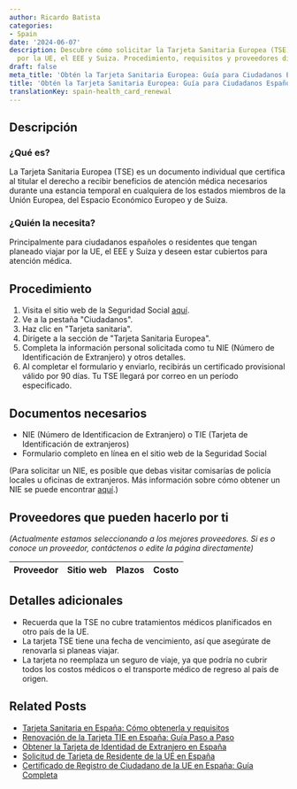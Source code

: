 ```yaml
---
author: Ricardo Batista
categories:
- Spain
date: '2024-06-07'
description: Descubre cómo solicitar la Tarjeta Sanitaria Europea (TSE) para viajar
  por la UE, el EEE y Suiza. Procedimiento, requisitos y proveedores disponibles.
draft: false
meta_title: 'Obtén la Tarjeta Sanitaria Europea: Guía para Ciudadanos Españoles'
title: 'Obtén la Tarjeta Sanitaria Europea: Guía para Ciudadanos Españoles'
translationKey: spain-health_card_renewal
---
```



## Descripción
### ¿Qué es?
La Tarjeta Sanitaria Europea (TSE) es un documento individual que certifica al titular el derecho a recibir beneficios de atención médica necesarios durante una estancia temporal en cualquiera de los estados miembros de la Unión Europea, del Espacio Económico Europeo y de Suiza.

### ¿Quién la necesita?
Principalmente para ciudadanos españoles o residentes que tengan planeado viajar por la UE, el EEE y Suiza y deseen estar cubiertos para atención médica.

## Procedimiento
1. Visita el sitio web de la Seguridad Social [aquí](https://sede.seg-social.gob.es/).
2. Ve a la pestaña "Ciudadanos".
3. Haz clic en "Tarjeta sanitaria".
4. Dirígete a la sección de "Tarjeta Sanitaria Europea".
5. Completa la información personal solicitada como tu NIE (Número de Identificación de Extranjero) y otros detalles.
6. Al completar el formulario y enviarlo, recibirás un certificado provisional válido por 90 días. Tu TSE llegará por correo en un período especificado.

## Documentos necesarios
- NIE (Número de Identificacion de Extranjero) o TIE (Tarjeta de Identificación de extranjeros)
- Formulario completo en línea en el sitio web de la Seguridad Social

(Para solicitar un NIE, es posible que debas visitar comisarías de policía locales u oficinas de extranjeros. Más información sobre cómo obtener un NIE se puede encontrar [aquí](http://extranjeros.inclusion.gob.es/es/ModelosSolicitudes/Mod_solicitudes2/15-Formulario_NIE_y_certificados.pdf).)

## Proveedores que pueden hacerlo por ti

_(Actualmente estamos seleccionando a los mejores proveedores. Si es o conoce un proveedor, contáctenos o edite la página directamente)_

| Proveedor | Sitio web | Plazos | Costo |
| --------------- | --------------- | :-------------: | :-------------: |

## Detalles adicionales
- Recuerda que la TSE no cubre tratamientos médicos planificados en otro país de la UE.
- La tarjeta TSE tiene una fecha de vencimiento, así que asegúrate de renovarla si planeas viajar.
- La tarjeta no reemplaza un seguro de viaje, ya que podría no cubrir todos los costos médicos o el transporte médico de regreso al país de origen.


## Related Posts

- [Tarjeta Sanitaria en España: Cómo obtenerla y requisitos](https://tramitit.com/es/guides/spain/solicitud_de_la_tarjeta_sanitaria/)
- [Renovación de la Tarjeta TIE en España: Guía Paso a Paso](https://tramitit.com/es/guides/spain/renovacion_de_la_tarjeta_de_residente_comunitario/)
- [Obtener la Tarjeta de Identidad de Extranjero en España](https://tramitit.com/es/guides/spain/solicitud_de_la_tarjeta_de_estudiante/)
- [Solicitud de Tarjeta de Residente de la UE en España](https://tramitit.com/es/guides/spain/solicitud_de_tarjeta_de_residente_comunitario/)
- [Certificado de Registro de Ciudadano de la UE en España: Guía Completa](https://tramitit.com/es/guides/spain/certificado_de_registro_de_ciudadano_de_la_ue/)